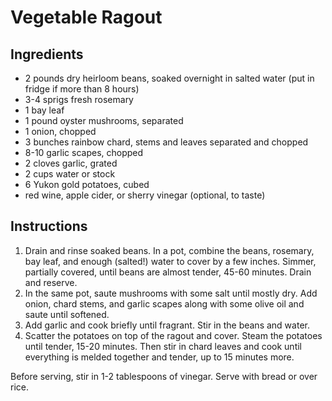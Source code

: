 # Vegetable Ragout

## Ingredients

- 2 pounds dry heirloom beans, soaked overnight in salted water (put in fridge if more than 8 hours)
- 3-4 sprigs fresh rosemary
- 1 bay leaf
- 1 pound oyster mushrooms, separated
- 1 onion, chopped
- 3 bunches rainbow chard, stems and leaves separated and chopped
- 8-10 garlic scapes, chopped
- 2 cloves garlic, grated
- 2 cups water or stock
- 6 Yukon gold potatoes, cubed
- red wine, apple cider, or sherry vinegar (optional, to taste)

## Instructions

1. Drain and rinse soaked beans. In a pot, combine the beans, rosemary, bay leaf, and enough (salted!) water to cover by a few inches. Simmer, partially covered, until beans are almost tender, 45-60 minutes. Drain and reserve.
2. In the same pot, saute mushrooms with some salt until mostly dry. Add onion, chard stems, and garlic scapes along with some olive oil and saute until softened.
3. Add garlic and cook briefly until fragrant. Stir in the beans and water.
4. Scatter the potatoes on top of the ragout and cover. Steam the potatoes until tender, 15-20 minutes. Then stir in chard leaves and cook until everything is melded together and tender, up to 15 minutes more.

Before serving, stir in 1-2 tablespoons of vinegar. Serve with bread or over rice.
